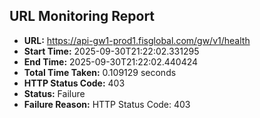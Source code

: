 ## URL Monitoring Report

- **URL:** https://api-gw1-prod1.fisglobal.com/gw/v1/health
- **Start Time:** 2025-09-30T21:22:02.331295
- **End Time:** 2025-09-30T21:22:02.440424
- **Total Time Taken:** 0.109129 seconds
- **HTTP Status Code:** 403
- **Status:** Failure
- **Failure Reason:** HTTP Status Code: 403
